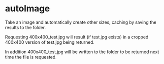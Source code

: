 # autoImage
Take an image and automatically create other sizes, caching by saving the results to the folder.

Requesting 400x400_test.jpg will result (if test.jpg exists) in a cropped 400x400 version of test.jpg being returned.

In addition 400x400_test.jpg will be written to the folder to be returned next time the file is requested.
